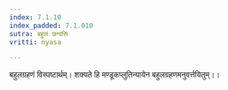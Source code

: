 ```yaml
---
index: 7.1.10
index_padded: 7.1.010
sutra: बहुलं छन्दसि
vritti: nyasa

---
```

बहुलग्रहणं विस्पष्टार्थम्। शक्यते हि मण्डूकप्लुतिन्यायेन बहुलग्रहणमनुवर्त्तयितुम्।।